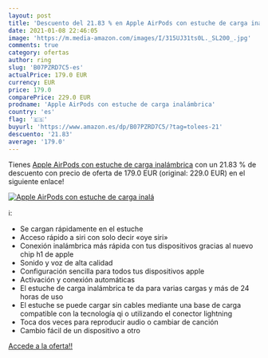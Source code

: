 ```yaml
---
layout: post
title: 'Descuento del 21.83 % en Apple AirPods con estuche de carga inalá'
date: 2021-01-08 22:46:05
image: 'https://m.media-amazon.com/images/I/315UJ31ts0L._SL200_.jpg'
comments: true
category: ofertas
author: ring
slug: 'B07PZRD7C5-es'
actualPrice: 179.0 EUR
currency: EUR
price: 179.0
comparePrice: 229.0 EUR
prodname: 'Apple AirPods con estuche de carga inalámbrica'
country: 'es'
flag: '🇪🇸'
buyurl: 'https://www.amazon.es/dp/B07PZRD7C5/?tag=tolees-21'
descuento: '21.83'
average: '179.0'
---
```


Tienes [Apple AirPods con estuche de carga inalámbrica](https://www.amazon.es/dp/B07PZRD7C5/?tag=tolees-21) con un 21.83 % de descuento con precio de oferta de 179.0 EUR (original: 229.0 EUR) en el siguiente enlace!

[![Apple AirPods con estuche de carga inalá](https://m.media-amazon.com/images/I/315UJ31ts0L._SL200_.jpg)](https://www.amazon.es/dp/B07PZRD7C5/?tag=tolees-21)

ℹ️:

- Se cargan rápidamente en el estuche
- Acceso rápido a siri con solo decir «oye siri»
- Conexión inalámbrica más rápida con tus dispositivos gracias al nuevo chip h1 de apple
- Sonido y voz de alta calidad
- Configuración sencilla para todos tus dispositivos apple
- Activación y conexión automáticas
- El estuche de carga inalámbrica te da para varias cargas y más de 24 horas de uso
- El estuche se puede cargar sin cables mediante una base de carga compatible con la tecnología qi o utilizando el conector lightning
- Toca dos veces para reproducir audio o cambiar de canción
- Cambio fácil de un dispositivo a otro

[Accede a la oferta!!](https://www.amazon.es/dp/B07PZRD7C5/?tag=tolees-21)
